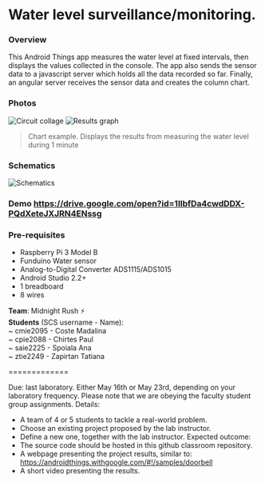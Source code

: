 # Water level surveillance/monitoring.

### Overview
This Android Things app measures the water level at fixed intervals, then displays the values collected in the console. The app also sends the sensor data to a javascript server which holds all the data recorded so far. Finally, an angular server receives the sensor data and creates the column chart.

### Photos
![Circuit collage](https://i.imgur.com/aeLDTay.png)
![Results graph](https://i.imgur.com/BuK2Qzp.png)
> Chart example. Displays the results from measuring the water level during 1 minute


### Schematics 
![Schematics](https://i.imgur.com/NwyL7lw.png)

### Demo https://drive.google.com/open?id=1IlbfDa4cwdDDX-PQdXeteJXJRN4ENssg

### Pre-requisites
- Raspberry Pi 3 Model B
- Funduino Water sensor
- Analog-to-Digital Converter ADS1115/ADS1015
- Android Studio 2.2+
- 1 breadboard
- 8 wires

**Team**: Midnight Rush :zap:  
**Students** (SCS username - Name):  
~ cmie2095 - Coste Madalina  
~ cpie2088 - Chirtes Paul  
~ saie2225 - Spoiala Ana  
~ ztie2249 - Zapirtan Tatiana  

=============

Due: last laboratory.
	Either May 16th or May 23rd, depending on your laboratory frequency.
	Please note that we are obeying the faculty student group assignments.
Details:
- A team of 4 or 5 students to tackle a real-world problem.
- Choose an existing project proposed by the lab instructor.
- Define a new one, together with the lab instructor.
Expected outcome:
- The source code should be hosted in this github classroom repository.
- A webpage presenting the project results, similar to:
	https://androidthings.withgoogle.com/#!/samples/doorbell
- A short video presenting the results.

